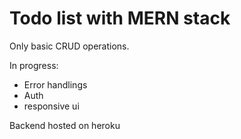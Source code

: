 # Todo list with MERN stack
<p>Only basic CRUD operations.</p>

<p>In progress:</p>
<ul>
  <li>Error handlings</li>
  <li>Auth</li>
  <li>responsive ui</li>
 </ul>

<p>Backend hosted on heroku</p>
